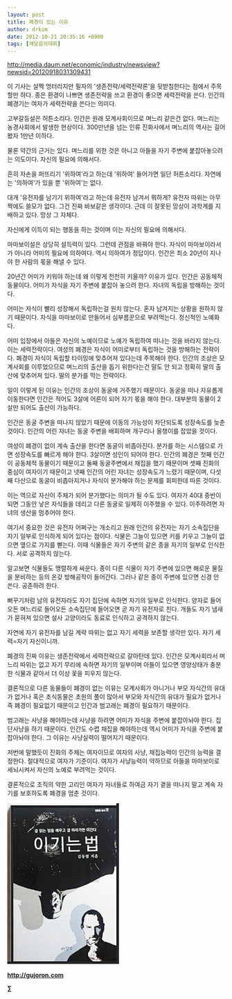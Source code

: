 ```yaml
---
layout: post
title: 폐경이 있는 이유
author: drkim
date: 2012-10-21 20:35:16 +0900
tags: [깨달음의대화]
---
```

http://media.daum.net/economic/industry/newsview?newsid=20120918031309431

 이 기사는 살짝 엉터리지만 필자의 '생존전략/세력전략론'을 뒷받침한다는 점에서 주목할만 하다. 종은 환경이 나쁘면 생존전략을 쓰고 환경이 좋으면 세력전략을 쓴다. 인간의 폐경기는 여자가 세력전략을 쓴다는 의미다.

 고부갈등설은 허튼소리다. 인간은 원래 모계사회이므로 며느리 같은건 없다. 며느리는 농경사회에서 발생한 현상이다. 300만년을 넘는 인류 진화사에서 며느리의 역사는 길어봤자 1만년 이하다.

 물론 약간의 근거는 있다. 며느리를 위한 것은 아니고 아들을 자기 주변에 붙잡아놓으려는 의도이다. 자신의 필요에 의해서다.

 흔히 자손을 퍼뜨리기 '위하여'라고 하는데 '위하여' 들어가면 일단 허튼소리다. 자연에는 '의하여'가 있을 뿐 '위하여'는 없다.

 대개 '유전자를 남기기 위하여'라고 하는데 유전자 남겨서 뭐하게? 유전자 따위는 아무 짝에도 쓸모가 없다. 그건 진짜 바보같은 생각이다. 근데 이 잘못된 망상이 과학계를 지배하고 있다. 망상 그 자체다.

 자신에게 이득이 되는 행동을 하는 것이며 이는 자신의 필요에 의해서다.

 마마보이설은 상당히 설득력이 있다. 그런데 관점을 바꿔야 한다. 자식이 마마보이라서가 아니라 어미의 필요에 의하여다. 역시 의하여가 정답이다. 인간은 최소 20년이 지나야 한 사람의 몫을 해낼 수 있다.

 20년간 어미가 키워야 하는데 왜 이렇게 천천히 키울까? 이유가 있다. 인간은 공동체적 동물이다. 어미가 자식을 자기 주변에 붙잡아 놓으려 한다. 자녀의 독립을 방해하는 것이다.

 어미는 자식이 빨리 성장해서 독립하는걸 원치 않는다. 혼자 남겨지는 상황을 원하지 않기 때문이다. 자식을 마마보이로 만들어서 심부름꾼으로 부려먹는다. 정신적인 노예화다.

 어미 입장에서 아들은 자신의 노예이므로 노예가 독립하여 떠나는 것을 바라지 않는다. 이는 세력전략이다. 여성의 폐경은 자식이 어미로부터 독립하는 것을 방해하는 전략이다. 폐경이 자식이 독립할 타이밍에 맞추어져 있다는데 주목해야 한다. 인간의 조상은 모계사회를 이루었으므로 며느리의 출산을 돕기 위한다는건 말도 안 되고 정확히 딸의 출산에 맞추어져 있다. 딸의 분가를 막는 전략이다.

 일이 이렇게 된 이유는 인간의 조상이 동굴에 거주했기 때문이다. 동굴을 떠나 자유롭게 이동한다면 인간은 적어도 3살에 어른이 되어 자기 몫을 해야 한다. 대부분의 동물이 2살만 되어도 출산이 가능하다.

 인간은 동굴 주변을 떠나지 않았기 때문에 이동의 가능성이 차단되도록 성장속도를 늦춘 것이다. 인간의 어린 자녀는 동굴 주변을 배회하며 개구리나 올챙이를 잡았을 것이다.



여성이 폐경이 없이 계속 출산을 한다면 동굴이 비좁아진다. 분가를 하는 시스템으로 가면 성장속도를 빠르게 해야 한다. 3살이면 성인이 되어야 한다. 인간의 폐경은 첫째 인간이 공동체적 동물이기 때문이고 둘째 동굴주변에서 채집을 했기 때문이며 셋째 진화의 중심이 여자이기 때문이고 넷째 인간의 어린 자녀는 성장속도가 느렸기 때문이며, 다섯째 다산으로 동굴이 비좁아지거나 자식이 분가해야 하는 문제를 회피한데 따른 것이다.

  


이는 역으로 자신이 주체가 되어 분가했다는 의미가 될 수도 있다. 여자가 40대 중반이 되면 그동안 낳은 자식들을 데리고 다른 동굴로 일제히 이주했을 수 있다. 이주하려면 자녀의 생산을 멈추어야 한다.

 여기서 중요한 것은 유전자 어쩌구는 개소리고 원래 인간의 유전자는 자기 소속집단을 자기 일부로 인식하게 되어 있다는 점이다. 식물은 그늘이 있으면 키를 키우고 그늘이 없으면 옆으로 가지를 뻗는다. 이때 식물들은 자기 주변의 같은 종을 자기의 일부로 인식한다. 서로 공격하지 않는다.

 알고보면 식물들도 맹렬하게 싸운다. 종이 다른 식물이 자기 주변에 있으면 해로운 물질을 분비하는 등의 온갖 방해공작이 들어간다. 그러나 같은 종이 주변에 있으면 신경 안 쓴다. 공존하려 한다.

 뻐꾸기처럼 남의 유전자라도 자기 집단에 속하면 자기의 일부로 인식한다. 양자로 들어오든 며느리로 들어오든 소속집단에 들어오면 곧 자기 유전자로 친다. 개들도 자기 냄새가 묻혀져 있으면 설사 고양이라도 동료로 인식하고 공격하지 않는다.

 자연에 자기 유전자를 남길 계략 따위는 없고 자기 세력을 보존할 생각만 있다. 자기 세력=자기 자신이니까.

 폐경의 진짜 이유는 생존전략에서 세력전략으로 갈아탄데 있다. 인간은 모계사회라서 며느리 따위는 없고 자기 무리에 속하면 자기의 일부이며 아들이 있으면 영양상태가 충분한 식물과 같아서 더 이상 꽃을 피우지 않는다.

 결론적으로 다른 동물들이 폐경이 없는 이유는 모계사회가 아니거나 부모 자식간의 유대가 없거나 혹은 초식동물은 초원의 풀이 많아서 부모와 자식간의 유대가 필요가 없거나 즉 폐경이 필요없기 때문이고 인간과 범고래는 폐경이 필요하기 때문이다.

 범고래는 사냥을 해야하는데 사냥을 하려면 어미가 자식을 주변에 붙잡아놔야 한다. 집단사냥을 하기 때문이다. 인간도 수렵 채집을 해야하는데 역시 어미가 자식을 주변에 붙잡아놔야 한다. 그 이유는 사냥실력이 떨어지기 때문이다.



저번에 말했듯이 진화의 주체는 여자이므로 여자의 사냥, 채집능력이 인간의 능력을 결정한다. 절대적으로 여자가 기준이다. 여자가 사냥능력이 약하므로 아들을 마마보이로 세뇌시켜서 자신의 노예로 부려먹는 것이다.



결론적으로 조직의 약한 고리인 여자가 자녀들로 하여금 자기 곁을 떠나지 말고 계속 자기를 보호하도록 폐경을 멈춘 것이다.





![](/files/attach/images/199/290/248/123456.JPG)







**http://gujoron.com** 


**∑**